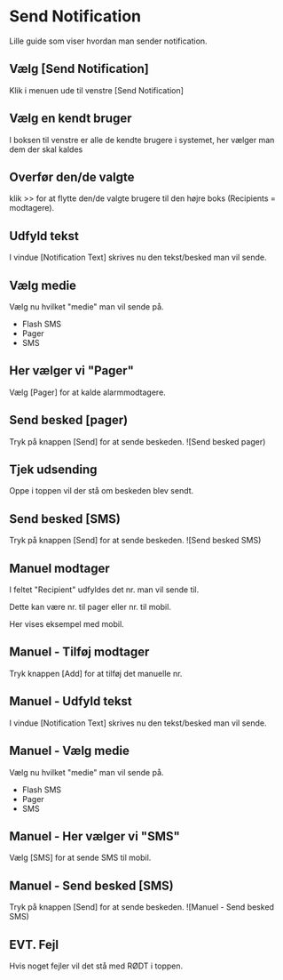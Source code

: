 # Send Notification

Lille guide som viser hvordan man sender notification.

## Vælg \[Send Notification]

Klik i menuen ude til venstre \[Send Notification]&#x20;

## Vælg en kendt bruger

I boksen til venstre er alle de kendte brugere i systemet, her vælger man dem der skal kaldes&#x20;

## Overfør den/de valgte

klik >> for at flytte den/de valgte brugere til den højre boks (Recipients = modtagere).&#x20;

## Udfyld tekst

I vindue \[Notification Text] skrives nu den tekst/besked man vil sende.&#x20;

## Vælg medie

Vælg nu hvilket "medie" man vil sende på.

* Flash SMS
* Pager
* SMS&#x20;

## Her vælger vi "Pager"

Vælg \[Pager] for at kalde alarmmodtagere.&#x20;

## Send besked \[pager)

Tryk på knappen \[Send] for at sende beskeden. !\[Send besked pager)

## Tjek udsending

Oppe i toppen vil der stå om beskeden blev sendt.&#x20;

## Send besked \[SMS)

Tryk på knappen \[Send] for at sende beskeden. !\[Send besked SMS)

## Manuel modtager

I feltet "Recipient" udfyldes det nr. man vil sende til.

Dette kan være nr. til pager eller nr. til mobil.

Her vises eksempel med mobil.&#x20;

## Manuel - Tilføj modtager

Tryk knappen \[Add] for at tilføj det manuelle nr.&#x20;

## Manuel - Udfyld tekst

I vindue \[Notification Text] skrives nu den tekst/besked man vil sende.&#x20;

## Manuel - Vælg medie

Vælg nu hvilket "medie" man vil sende på.

* Flash SMS
* Pager
* SMS&#x20;

## Manuel - Her vælger vi "SMS"

Vælg \[SMS] for at sende SMS til mobil.&#x20;

## Manuel - Send besked \[SMS)

Tryk på knappen \[Send] for at sende beskeden. !\[Manuel - Send besked SMS)

## EVT. Fejl

Hvis noget fejler vil det stå med RØDT i toppen.&#x20;
